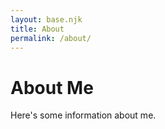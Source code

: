```yaml
---
layout: base.njk
title: About
permalink: /about/
---
```


# About Me

Here's some information about me.
